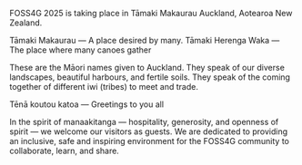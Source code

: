 FOSS4G 2025 is taking place in Tāmaki Makaurau Auckland, Aotearoa New Zealand.

<span className="font-display italic">
  Tāmaki Makaurau — A place desired by many.
</span>
<span className="font-display italic">
  Tāmaki Herenga Waka — The place where many canoes gather
</span>

These are the Māori names given to Auckland. They speak of our diverse landscapes, beautiful harbours, and fertile soils. They speak of the coming together of different iwi (tribes) to meet and trade.

<span className="font-display italic">
  Tēnā koutou katoa — Greetings to you all
</span>

In the spirit of manaakitanga — hospitality, generosity, and openness of spirit — we welcome our visitors as guests. We are dedicated to providing an inclusive, safe and inspiring environment for the FOSS4G community to collaborate, learn, and share.
